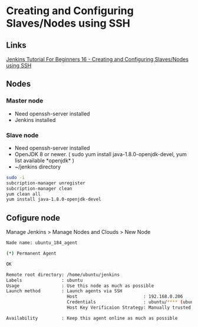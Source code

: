 # Creating and Configuring Slaves/Nodes using SSH

## Links

[Jenkins Tutorial For Beginners 16 - Creating and Configuring Slaves/Nodes using SSH](https://www.youtube.com/watch?v=NlwR_FEsE0A)

## Nodes

### Master node

* Need openssh-server installed
* Jenkins installed

### Slave node

* Need openssh-server installed
* OpenJDK 8 or newer. ( sudo yum install java-1.8.0-openjdk-devel, yum list available \*openjdk\* )
* ~/jenkins directory

```sh
sudo -i
subcription-manager unregister
subcription-manager clean
yum clean all
yum install java-1.8.0-openjdk-devel
```

## Cofigure node

Manage Jenkins > Manage Nodes and Clouds > New Node

```sh
Nade name: ubuntu_184_agent

(*) Permanent Agent

OK
```

```sh
Remote root directory: /home/ubuntu/jenkins
Labels               : ubuntu
Usage                : Use this node as much as possible
Launch method        : Launch agents via SSH
                       Host                         : 192.168.0.206
                       Credentials                  : ubuntu/**** (ubuntu agent)
                       Host Key Verificaion Strategy: Manually trusted key Verification Strategy

Availability         : Keep this agent online as much as possible
```
